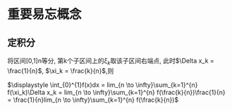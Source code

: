 # 重要易忘概念

## 定积分

将区间[0,1]n等分, 第k个子区间上的$\xi_k$取该子区间右端点, 此时$\Delta x_k = \frac{1}{n}$, $\xi_k = \frac{k}{n}$,则

$\displaystyle \int_{0}^{1}f(x)dx = lim_{n \to \infty}\sum_{k=1}^{n} f(\xi_k)\Delta x_k = lim_{n \to \infty}\sum_{k=1}^{n} f(\frac{k}{n})\frac{1}{n} = \frac{1}{n}lim_{n \to \infty}\sum_{k=1}^{n} f(\frac{k}{n})$
